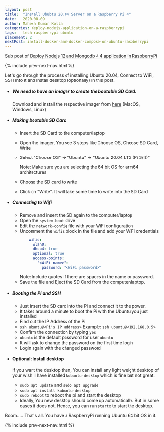 ```yaml
---
layout: post
title:  "Install Ububtu 20.04 Server on a Raspberry Pi 4"
date:   2020-08-09
author: Mahesh Kumar Kolla
categories: deploy-nodejs-application-on-a-raspberrypi
tags:	tech raspberrypi ubuntu
placement: 2  
nextPost: install-docker-and-docker-compose-on-ubuntu-raspberrypi
---
```


Sub post of [Deploy Nodejs 12 and Mongodb 4.4 application in RaspberryPi](deploy-nodejs-and-mongodb-application-in-raspberrypi)

{% include prev-next-nav.html %}

Let's go through the process of installing Ubuntu 20.04, Connect to WiFi, SSH into it and Install desktop (optionally) in this post.


- ##### We need to have an imager to create the bootable SD Card. 
  
  Download and install the respective imager from [here](http://downloads.raspberrypi.org/imager/) (MacOS, Windows, Linux)

- ##### Making bootable SD Card
    
    - Insert the SD Card to the computer/laptop
    - Open the imager, You see 3 steps like Choose OS, Choose SD Card, Write 
    - Select "Choose OS" -> "Ubuntu" -> "Ubuntu 20.04 LTS (Pi 3/4)"
      
      Note: Make sure you are selecting the 64 bit OS for arm64 architectures
    - Choose the SD card to write
    - Click on "Write". It will take some time to write into the SD Card 
   
- ##### Connecting to Wifi
    
    - Remove and insert the SD again to the computer/laptop
    - Open the `system-boot` drive 
    - Edit the `network-config` file with your WiFi configuration
    - Uncomment the `wifis` block in the file and add your WiFi credentials
        ```yaml
            wifis:
              wlan0:
              dhcp4: true
              optional: true
              access-points:
                "<WiFi name>":
                  password: "<WiFi password>"
        ```
      Note: Include quotes if there are spaces in the name or password.       
    - Save the file and Eject the SD Card from the computer/laptop.
    
- ##### Booting the Pi and SSH
    
    - Just insert the SD card into the Pi and connect it to the power.
    - It takes around a minute to boot the Pi with the Ubuntu you just installed
    - Find out the IP Address of the Pi
    - `ssh ubuntu@<Pi's IP address>` Example: `ssh ubuntu@<192.168.0.5>`
    - Confirm the connection by typing `yes`
    - `ubuntu` is the default password for user `ubuntu`
    - It will ask to change the password on the first time login
    - Login again with the changed password
    
- #### Optional: Install desktop
    
    If you want the desktop then, You can install any light weight desktop of your wish.
    I have installed `kubuntu-desktop` which is fine but not great.
    
    - `sudo apt update` and `sudo apt upgrade`
    - `sudo apt install kubuntu-desktop`
    - `sudo reboot` to reboot the pi and start the desktop
    - Ideally, You new desktop should come up automatically. But in some cases it does not.
     Hence, you can run `startx` to start the desktop.
     
Boom..... That's all. You have a RaspberryPi running Ubuntu 64 bit OS in it.              

{% include prev-next-nav.html %}
